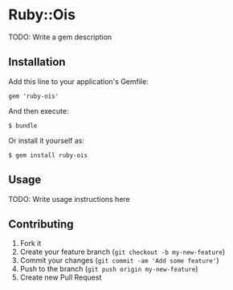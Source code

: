 # Ruby::Ois

TODO: Write a gem description

## Installation

Add this line to your application's Gemfile:

    gem 'ruby-ois'

And then execute:

    $ bundle

Or install it yourself as:

    $ gem install ruby-ois

## Usage

TODO: Write usage instructions here

## Contributing

1. Fork it
2. Create your feature branch (`git checkout -b my-new-feature`)
3. Commit your changes (`git commit -am 'Add some feature'`)
4. Push to the branch (`git push origin my-new-feature`)
5. Create new Pull Request

